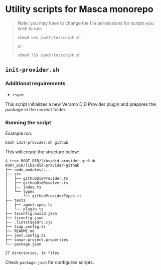 # Utility scripts for Masca monorepo

> Note: you may have to change the file permissions for scripts you wish to run:
>
> ```
> chmod u+x /path/to/script.sh
>
> or
>
> chmod 755 /path/to/script.sh
>
> ```

## `init-provider.sh`

### Additional requirements

- `rsync`

This script initializes a new Veramo DID Provider plugin and prepares the package in the correct folder.

### Running the script

Example run:

```
bash init-provider.sh github
```

This will create the structure below:

```
$ tree ROOT_DIR/libs/did-provider-github
ROOT_DIR/libs/did-provider-github
├── node_modules/...
├── src
│   ├── githubDidProvider.ts
│   ├── githubDidResolver.ts
│   ├── index.ts
│   └── types
│       └── githubProviderTypes.ts
├── tests
│   ├── agent.spec.ts
│   └── plugin.ts
├── tsconfig.build.json
├── tsconfig.json
├── .lintstagedrc.cjs
├── tsup.config.ts
├── README.md
├── jest.config.ts
├── sonar-project.properties
└── package.json

27 directories, 14 files
```

Check `package.json` for configured scripts.
